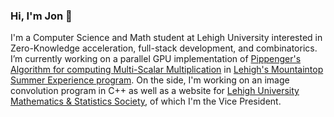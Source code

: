 ### Hi, I'm Jon 👋

I'm a Computer Science and Math student at Lehigh University interested in Zero-Knowledge acceleration, full-stack development, and combinatorics. I’m currently working on a parallel GPU implementation of [Pippenger's Algorithm for computing Multi-Scalar Multiplication](https://hackmd.io/@tazAymRSQCGXTUKkbh1BAg/Sk27liTW9) in [Lehigh's Mountaintop Summer Experience program](https://creativeinquiry.lehigh.edu/mountaintop-programs/mountaintop-summer-experience). On the side, I'm working on an image convolution program in C++ as well as a website for [Lehigh University Mathematics & Statistics Society](https://lehigh.campuslabs.com/engage/organization/LUMSS), of which I'm the Vice President.
